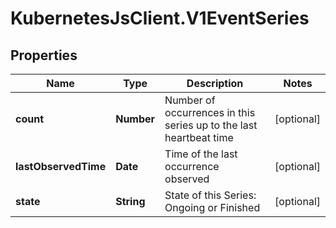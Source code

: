 # KubernetesJsClient.V1EventSeries

## Properties
Name | Type | Description | Notes
------------ | ------------- | ------------- | -------------
**count** | **Number** | Number of occurrences in this series up to the last heartbeat time | [optional] 
**lastObservedTime** | **Date** | Time of the last occurrence observed | [optional] 
**state** | **String** | State of this Series: Ongoing or Finished | [optional] 


